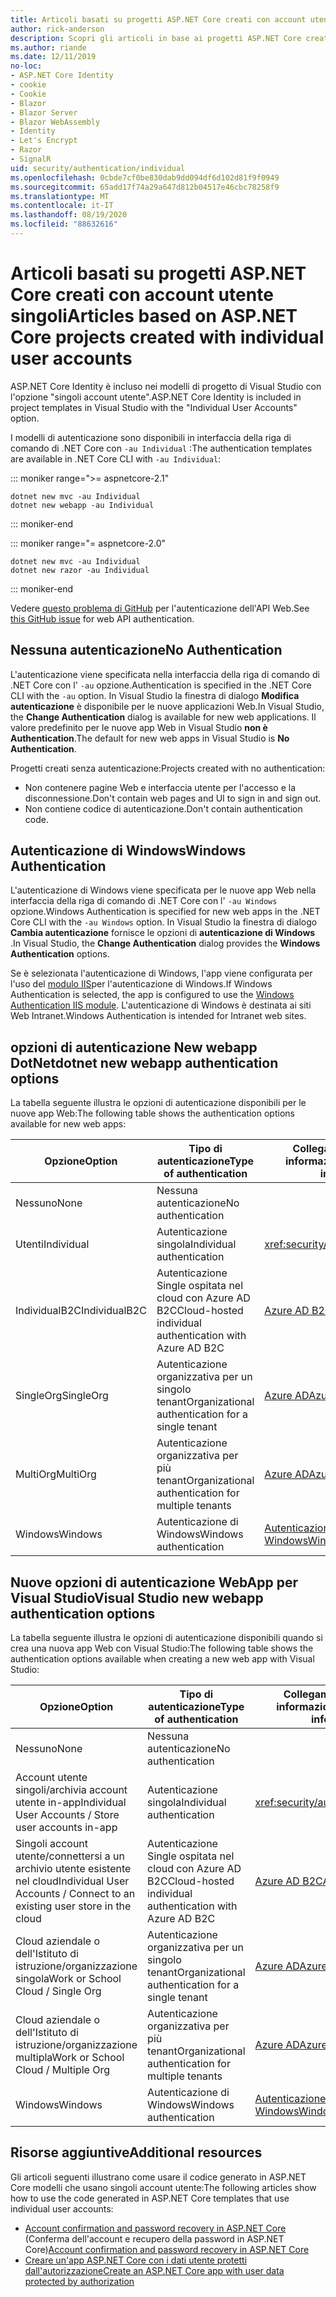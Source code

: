 ```yaml
---
title: Articoli basati su progetti ASP.NET Core creati con account utente singoli
author: rick-anderson
description: Scopri gli articoli in base ai progetti ASP.NET Core creati con singoli account utente.
ms.author: riande
ms.date: 12/11/2019
no-loc:
- ASP.NET Core Identity
- cookie
- Cookie
- Blazor
- Blazor Server
- Blazor WebAssembly
- Identity
- Let's Encrypt
- Razor
- SignalR
uid: security/authentication/individual
ms.openlocfilehash: 0cbde7cf0be830dab9dd094df6d102d81f9f0949
ms.sourcegitcommit: 65add17f74a29a647d812b04517e46cbc78258f9
ms.translationtype: MT
ms.contentlocale: it-IT
ms.lasthandoff: 08/19/2020
ms.locfileid: "88632616"
---
```

# <a name="articles-based-on-aspnet-core-projects-created-with-individual-user-accounts"></a><span data-ttu-id="c3e48-103">Articoli basati su progetti ASP.NET Core creati con account utente singoli</span><span class="sxs-lookup"><span data-stu-id="c3e48-103">Articles based on ASP.NET Core projects created with individual user accounts</span></span>

<span data-ttu-id="c3e48-104">ASP.NET Core Identity è incluso nei modelli di progetto di Visual Studio con l'opzione "singoli account utente".</span><span class="sxs-lookup"><span data-stu-id="c3e48-104">ASP.NET Core Identity is included in project templates in Visual Studio with the "Individual User Accounts" option.</span></span>

<span data-ttu-id="c3e48-105">I modelli di autenticazione sono disponibili in interfaccia della riga di comando di .NET Core con `-au Individual` :</span><span class="sxs-lookup"><span data-stu-id="c3e48-105">The authentication templates are available in .NET Core CLI with `-au Individual`:</span></span>

::: moniker range=">= aspnetcore-2.1"

```dotnetcli
dotnet new mvc -au Individual
dotnet new webapp -au Individual
```

::: moniker-end

::: moniker range="= aspnetcore-2.0"

```dotnetcli
dotnet new mvc -au Individual
dotnet new razor -au Individual
```

::: moniker-end

<span data-ttu-id="c3e48-106">Vedere [questo problema di GitHub](https://github.com/dotnet/AspNetCore/issues/5833) per l'autenticazione dell'API Web.</span><span class="sxs-lookup"><span data-stu-id="c3e48-106">See [this GitHub issue](https://github.com/dotnet/AspNetCore/issues/5833) for web API authentication.</span></span>

<a name="no"></a>

## <a name="no-authentication"></a><span data-ttu-id="c3e48-107">Nessuna autenticazione</span><span class="sxs-lookup"><span data-stu-id="c3e48-107">No Authentication</span></span>

<span data-ttu-id="c3e48-108">L'autenticazione viene specificata nella interfaccia della riga di comando di .NET Core con l' `-au` opzione.</span><span class="sxs-lookup"><span data-stu-id="c3e48-108">Authentication is specified in the .NET Core CLI with the `-au` option.</span></span> <span data-ttu-id="c3e48-109">In Visual Studio la finestra di dialogo **Modifica autenticazione** è disponibile per le nuove applicazioni Web.</span><span class="sxs-lookup"><span data-stu-id="c3e48-109">In Visual Studio, the **Change Authentication** dialog is available for new web applications.</span></span> <span data-ttu-id="c3e48-110">Il valore predefinito per le nuove app Web in Visual Studio **non è Authentication**.</span><span class="sxs-lookup"><span data-stu-id="c3e48-110">The default for new web apps in Visual Studio is **No Authentication**.</span></span>

<span data-ttu-id="c3e48-111">Progetti creati senza autenticazione:</span><span class="sxs-lookup"><span data-stu-id="c3e48-111">Projects created with no authentication:</span></span>

* <span data-ttu-id="c3e48-112">Non contenere pagine Web e interfaccia utente per l'accesso e la disconnessione.</span><span class="sxs-lookup"><span data-stu-id="c3e48-112">Don't contain web pages and UI to sign in and sign out.</span></span>
* <span data-ttu-id="c3e48-113">Non contiene codice di autenticazione.</span><span class="sxs-lookup"><span data-stu-id="c3e48-113">Don't contain authentication code.</span></span>

<a name="win"></a>

## <a name="windows-authentication"></a><span data-ttu-id="c3e48-114">Autenticazione di Windows</span><span class="sxs-lookup"><span data-stu-id="c3e48-114">Windows Authentication</span></span>

<span data-ttu-id="c3e48-115">L'autenticazione di Windows viene specificata per le nuove app Web nella interfaccia della riga di comando di .NET Core con l' `-au Windows` opzione.</span><span class="sxs-lookup"><span data-stu-id="c3e48-115">Windows Authentication is specified for new web apps in the .NET Core CLI with the `-au Windows` option.</span></span> <span data-ttu-id="c3e48-116">In Visual Studio la finestra di dialogo **Cambia autenticazione** fornisce le opzioni di **autenticazione di Windows** .</span><span class="sxs-lookup"><span data-stu-id="c3e48-116">In Visual Studio, the **Change Authentication** dialog provides the **Windows Authentication** options.</span></span>

<span data-ttu-id="c3e48-117">Se è selezionata l'autenticazione di Windows, l'app viene configurata per l'uso del [modulo IIS](xref:host-and-deploy/iis/modules)per l'autenticazione di Windows.</span><span class="sxs-lookup"><span data-stu-id="c3e48-117">If Windows Authentication is selected, the app is configured to use the [Windows Authentication IIS module](xref:host-and-deploy/iis/modules).</span></span> <span data-ttu-id="c3e48-118">L'autenticazione di Windows è destinata ai siti Web Intranet.</span><span class="sxs-lookup"><span data-stu-id="c3e48-118">Windows Authentication is intended for Intranet web sites.</span></span>

## <a name="dotnet-new-webapp-authentication-options"></a><span data-ttu-id="c3e48-119">opzioni di autenticazione New webapp DotNet</span><span class="sxs-lookup"><span data-stu-id="c3e48-119">dotnet new webapp authentication options</span></span>

<span data-ttu-id="c3e48-120">La tabella seguente illustra le opzioni di autenticazione disponibili per le nuove app Web:</span><span class="sxs-lookup"><span data-stu-id="c3e48-120">The following table shows the authentication options available for new web apps:</span></span>

| <span data-ttu-id="c3e48-121">Opzione</span><span class="sxs-lookup"><span data-stu-id="c3e48-121">Option</span></span> | <span data-ttu-id="c3e48-122">Tipo di autenticazione</span><span class="sxs-lookup"><span data-stu-id="c3e48-122">Type of authentication</span></span> | <span data-ttu-id="c3e48-123">Collegamento per altre informazioni</span><span class="sxs-lookup"><span data-stu-id="c3e48-123">Link for more information</span></span> |
 | ----------------- | ------------ | ---------- |
| <span data-ttu-id="c3e48-124">Nessuno</span><span class="sxs-lookup"><span data-stu-id="c3e48-124">None</span></span>            |  <span data-ttu-id="c3e48-125">Nessuna autenticazione</span><span class="sxs-lookup"><span data-stu-id="c3e48-125">No authentication</span></span> | | 
| <span data-ttu-id="c3e48-126">Utenti</span><span class="sxs-lookup"><span data-stu-id="c3e48-126">Individual</span></span>      |  <span data-ttu-id="c3e48-127">Autenticazione singola</span><span class="sxs-lookup"><span data-stu-id="c3e48-127">Individual authentication</span></span> | <xref:security/authentication/identity>
| <span data-ttu-id="c3e48-128">IndividualB2C</span><span class="sxs-lookup"><span data-stu-id="c3e48-128">IndividualB2C</span></span>   |  <span data-ttu-id="c3e48-129">Autenticazione Single ospitata nel cloud con Azure AD B2C</span><span class="sxs-lookup"><span data-stu-id="c3e48-129">Cloud-hosted individual authentication with Azure AD B2C</span></span> | [<span data-ttu-id="c3e48-130">Azure AD B2C</span><span class="sxs-lookup"><span data-stu-id="c3e48-130">Azure AD B2C</span></span>](/azure/active-directory-b2c/) |
| <span data-ttu-id="c3e48-131">SingleOrg</span><span class="sxs-lookup"><span data-stu-id="c3e48-131">SingleOrg</span></span>       |  <span data-ttu-id="c3e48-132">Autenticazione organizzativa per un singolo tenant</span><span class="sxs-lookup"><span data-stu-id="c3e48-132">Organizational authentication for a single tenant</span></span> | [<span data-ttu-id="c3e48-133">Azure AD</span><span class="sxs-lookup"><span data-stu-id="c3e48-133">Azure AD</span></span>](/azure/active-directory/develop/quickstart-v2-aspnet-core-webapp) |
| <span data-ttu-id="c3e48-134">MultiOrg</span><span class="sxs-lookup"><span data-stu-id="c3e48-134">MultiOrg</span></span>        |  <span data-ttu-id="c3e48-135">Autenticazione organizzativa per più tenant</span><span class="sxs-lookup"><span data-stu-id="c3e48-135">Organizational authentication for multiple tenants</span></span> | [<span data-ttu-id="c3e48-136">Azure AD</span><span class="sxs-lookup"><span data-stu-id="c3e48-136">Azure AD</span></span>](/azure/active-directory/develop/quickstart-v2-aspnet-core-webapp) |
| <span data-ttu-id="c3e48-137">Windows</span><span class="sxs-lookup"><span data-stu-id="c3e48-137">Windows</span></span>         |  <span data-ttu-id="c3e48-138">Autenticazione di Windows</span><span class="sxs-lookup"><span data-stu-id="c3e48-138">Windows authentication</span></span> | [<span data-ttu-id="c3e48-139">Autenticazione di Windows</span><span class="sxs-lookup"><span data-stu-id="c3e48-139">Windows Authentication</span></span>](xref:security/authentication/windowsauth)

## <a name="visual-studio-new-webapp-authentication-options"></a><span data-ttu-id="c3e48-140">Nuove opzioni di autenticazione WebApp per Visual Studio</span><span class="sxs-lookup"><span data-stu-id="c3e48-140">Visual Studio new webapp authentication options</span></span>

<span data-ttu-id="c3e48-141">La tabella seguente illustra le opzioni di autenticazione disponibili quando si crea una nuova app Web con Visual Studio:</span><span class="sxs-lookup"><span data-stu-id="c3e48-141">The following table shows the authentication options available when creating a new web app with Visual Studio:</span></span>

| <span data-ttu-id="c3e48-142">Opzione</span><span class="sxs-lookup"><span data-stu-id="c3e48-142">Option</span></span> | <span data-ttu-id="c3e48-143">Tipo di autenticazione</span><span class="sxs-lookup"><span data-stu-id="c3e48-143">Type of authentication</span></span> | <span data-ttu-id="c3e48-144">Collegamento per altre informazioni</span><span class="sxs-lookup"><span data-stu-id="c3e48-144">Link for more information</span></span> |
 | ----------------- | ------------ | ---------- |
| <span data-ttu-id="c3e48-145">Nessuno</span><span class="sxs-lookup"><span data-stu-id="c3e48-145">None</span></span>            |  <span data-ttu-id="c3e48-146">Nessuna autenticazione</span><span class="sxs-lookup"><span data-stu-id="c3e48-146">No authentication</span></span> | | 
| <span data-ttu-id="c3e48-147">Account utente singoli/archivia account utente in-app</span><span class="sxs-lookup"><span data-stu-id="c3e48-147">Individual User Accounts / Store user accounts in-app</span></span> |  <span data-ttu-id="c3e48-148">Autenticazione singola</span><span class="sxs-lookup"><span data-stu-id="c3e48-148">Individual authentication</span></span> | <xref:security/authentication/identity> |
| <span data-ttu-id="c3e48-149">Singoli account utente/connettersi a un archivio utente esistente nel cloud</span><span class="sxs-lookup"><span data-stu-id="c3e48-149">Individual User Accounts / Connect to an existing user store in the cloud</span></span> |  <span data-ttu-id="c3e48-150">Autenticazione Single ospitata nel cloud con Azure AD B2C</span><span class="sxs-lookup"><span data-stu-id="c3e48-150">Cloud-hosted individual authentication with Azure AD B2C</span></span> | [<span data-ttu-id="c3e48-151">Azure AD B2C</span><span class="sxs-lookup"><span data-stu-id="c3e48-151">Azure AD B2C</span></span>](/azure/active-directory-b2c/) |
| <span data-ttu-id="c3e48-152">Cloud aziendale o dell'Istituto di istruzione/organizzazione singola</span><span class="sxs-lookup"><span data-stu-id="c3e48-152">Work or School Cloud / Single Org</span></span>  |  <span data-ttu-id="c3e48-153">Autenticazione organizzativa per un singolo tenant</span><span class="sxs-lookup"><span data-stu-id="c3e48-153">Organizational authentication for a single tenant</span></span> | [<span data-ttu-id="c3e48-154">Azure AD</span><span class="sxs-lookup"><span data-stu-id="c3e48-154">Azure AD</span></span>](/azure/active-directory/develop/quickstart-v2-aspnet-core-webapp) |
| <span data-ttu-id="c3e48-155">Cloud aziendale o dell'Istituto di istruzione/organizzazione multipla</span><span class="sxs-lookup"><span data-stu-id="c3e48-155">Work or School Cloud / Multiple Org</span></span> |  <span data-ttu-id="c3e48-156">Autenticazione organizzativa per più tenant</span><span class="sxs-lookup"><span data-stu-id="c3e48-156">Organizational authentication for multiple tenants</span></span> | [<span data-ttu-id="c3e48-157">Azure AD</span><span class="sxs-lookup"><span data-stu-id="c3e48-157">Azure AD</span></span>](/azure/active-directory/develop/quickstart-v2-aspnet-core-webapp) |
| <span data-ttu-id="c3e48-158">Windows</span><span class="sxs-lookup"><span data-stu-id="c3e48-158">Windows</span></span>         |  <span data-ttu-id="c3e48-159">Autenticazione di Windows</span><span class="sxs-lookup"><span data-stu-id="c3e48-159">Windows authentication</span></span> | [<span data-ttu-id="c3e48-160">Autenticazione di Windows</span><span class="sxs-lookup"><span data-stu-id="c3e48-160">Windows Authentication</span></span>](xref:security/authentication/windowsauth)

## <a name="additional-resources"></a><span data-ttu-id="c3e48-161">Risorse aggiuntive</span><span class="sxs-lookup"><span data-stu-id="c3e48-161">Additional resources</span></span>

<span data-ttu-id="c3e48-162">Gli articoli seguenti illustrano come usare il codice generato in ASP.NET Core modelli che usano singoli account utente:</span><span class="sxs-lookup"><span data-stu-id="c3e48-162">The following articles show how to use the code generated in ASP.NET Core templates that use individual user accounts:</span></span>

* <span data-ttu-id="c3e48-163">[Account confirmation and password recovery in ASP.NET Core](xref:security/authentication/accconfirm) (Conferma dell'account e recupero della password in ASP.NET Core)</span><span class="sxs-lookup"><span data-stu-id="c3e48-163">[Account confirmation and password recovery in ASP.NET Core](xref:security/authentication/accconfirm)</span></span>
* [<span data-ttu-id="c3e48-164">Creare un'app ASP.NET Core con i dati utente protetti dall'autorizzazione</span><span class="sxs-lookup"><span data-stu-id="c3e48-164">Create an ASP.NET Core app with user data protected by authorization</span></span>](xref:security/authorization/secure-data)
